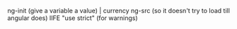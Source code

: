 ng-init (give a variable a value)
| currency
ng-src (so it doesn't try to load till angular does)
IIFE
"use strict" (for warnings)